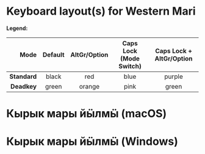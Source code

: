 # Keyboard layout(s) for Western Mari

**Legend:**

| Mode       | Default | AltGr/Option | Caps Lock (Mode Switch) | Caps Lock + AltGr/Option |
| ----------:|:-------:|:------------:|:-----------------------:|:------------------------:|
|**Standard**| black   | red          | blue                    | purple                   |
|**Deadkey** | green   | orange       | pink                    | green                    |


# Кырык мары йӹлмӹ (macOS)

  

# Кырык мары йӹлмӹ (Windows)

  

